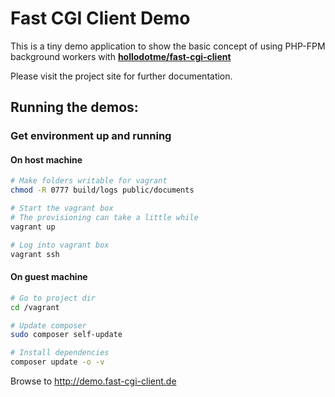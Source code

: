 # Fast CGI Client Demo

This is a tiny demo application to show the basic concept of using PHP-FPM background workers with 
**[hollodotme/fast-cgi-client](https://github.com/hollodotme/fast-cgi-client)**

Please visit the project site for further documentation.

## Running the demos:

### Get environment up and running

#### On host machine

```bash
# Make folders writable for vagrant
chmod -R 0777 build/logs public/documents

# Start the vagrant box
# The provisioning can take a little while
vagrant up

# Log into vagrant box
vagrant ssh
```

#### On guest machine

```bash
# Go to project dir
cd /vagrant

# Update composer
sudo composer self-update

# Install dependencies
composer update -o -v
```

Browse to http://demo.fast-cgi-client.de
